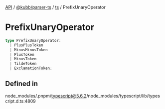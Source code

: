 [API](../../../../../packages.md) / [@kubb/parser-ts](../../../index.md) / [ts](../index.md) / PrefixUnaryOperator

# PrefixUnaryOperator

```ts
type PrefixUnaryOperator: 
  | PlusPlusToken
  | MinusMinusToken
  | PlusToken
  | MinusToken
  | TildeToken
  | ExclamationToken;
```

## Defined in

node\_modules/.pnpm/typescript@5.6.2/node\_modules/typescript/lib/typescript.d.ts:4809
